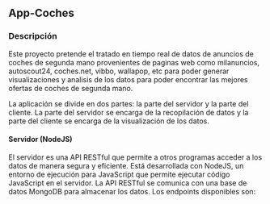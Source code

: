 




## App-Coches

### Descripción

Este proyecto pretende el tratado en tiempo real de datos de anuncios de coches de segunda mano provenientes
de paginas web como milanuncios, autoscout24, coches.net, vibbo, wallapop, etc para poder generar visualizaciones
y analisis de los datos para poder encontrar las mejores ofertas de coches de segunda mano.

La aplicación se divide en dos partes: la parte del servidor y la parte del
cliente. La parte del servidor se encarga de la recopilación de datos y la
parte del cliente se encarga de la visualización de los datos.

#### Servidor (NodeJS)
El servidor es una API RESTful que permite a otros programas acceder a los
datos de manera segura y eficiente. Está desarrollada con NodeJS, un
entorno de ejecución para JavaScript que permite ejecutar código JavaScript
en el servidor. La API RESTful se comunica con una base de datos MongoDB
para almacenar los datos. Los endpoints disponibles son:






